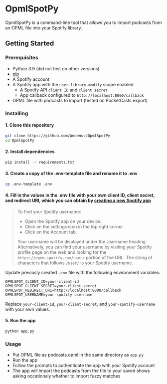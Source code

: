 # OpmlSpotPy
OpmlSpotPy is a command-line tool that allows you to import podcasts from an OPML file into your Spotify library.

## Getting Started

### Prerequisites

- Python 3.9 (did not test on other versions)
- [pip](https://pip.pypa.io/en/stable/installation/)
- A Spotify account
- A Spotify app with the `user-library-modify` scope enabled
  - A Spotify API `client ID` and `client secret`
  - App callback configured to `http://localhost:8000/callback`
- OPML file with podcasts to import (tested on PocketCasts export)

### Installing

#### 1. Clone this repository

```bash
git clone https://github.com/Amoenus/OpmlSpotPy
cd OpmlSpotPy
```

#### 2. Install dependencies

```bash
pip install -r requirements.txt
```

#### 3. Create a copy of the .env-template file and rename it to .env

```bash
cp .env-template .env
```

#### 4. Fill in the values in the .env file with your own client ID, client secret, and redirect URI, which you can obtain by [creating a new Spotify app](https://developer.spotify.com/dashboard/applications)

> To find your Spotify username:
>
> - Open the Spotify app on your device.
> - Click on the settings icon in the top right corner.
> - Click on the Account tab.
>
> Your username will be displayed under the Username  heading.
> Alternatively, you can find your username by visiting your Spotify profile page on the web and looking for the `https://open.spotify.com/user/` portion of the URL. The string of characters that follows `/user/` is your Spotify username.

Update previosly created `.env` file with the following environment variables:

```text
OPMLSPOT_CLIENT_ID=your-client-id
OPMLSPOT_CLIENT_SECRET=your-client-secret
OPMLSPOT_REDIRECT_URI=http://localhost:8000/callback
OPMLSPOT_USERNAME=your-spotify-username
```

Replace `your-client-id`, `your-client-secret`, and `your-spotify-username` with your own values.

#### 5. Run the app

```bash
python app.py
```

### Usage

- Put OPML file as podcasts.opml in the same directory as `app.py`
- Run the app
- Follow the prompts to authenticate the app with your Spotify account
- The app will import the podcasts from the file to your saved shows asking occationaly whether to import fuzzy matches
